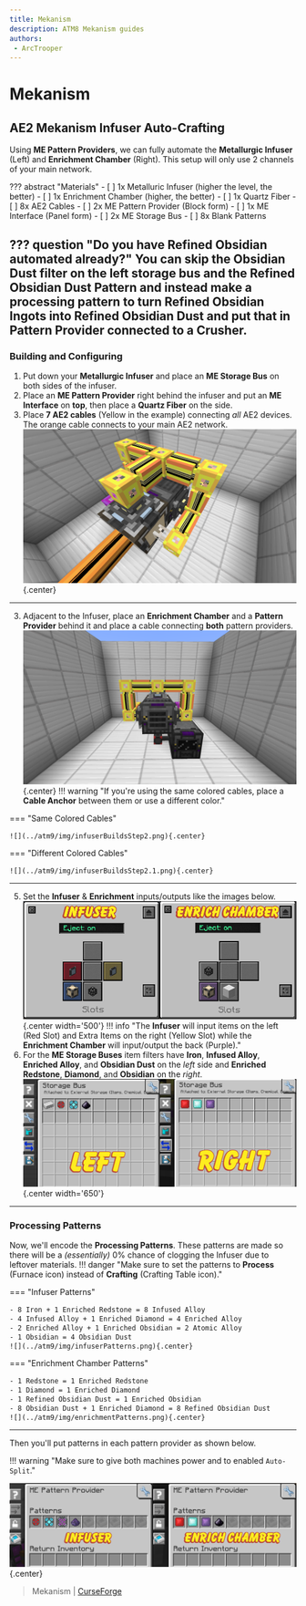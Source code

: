 ```yaml
---
title: Mekanism
description: ATM8 Mekanism guides
authors:
 - ArcTrooper
---  
```


# Mekanism

## AE2 Mekanism Infuser Auto-Crafting

Using **ME Pattern Providers**, we can fully automate the **Metallurgic Infuser** (Left) and **Enrichment Chamber** (Right). This setup will only use 2 channels of your main network.

??? abstract "Materials"
	- [ ] 1x Metalluric Infuser (higher the level, the better)
	- [ ] 1x Enrichment Chamber (higher, the better)
	- [ ] 1x Quartz Fiber
	- [ ] 8x AE2 Cables
	- [ ] 2x ME Pattern Provider (Block form)
	- [ ] 1x ME Interface (Panel form)
	- [ ] 2x ME Storage Bus
	- [ ] 8x Blank Patterns
	
??? question "Do you have Refined Obsidian automated already?"
	You can skip the **Obsidian Dust** filter on the left storage bus and the **Refined Obsidian Dust Pattern** and instead make a processing pattern to turn **Refined Obsidian Ingots** into **Refined Obsidian Dust** and put that in **Pattern Provider** connected to a **Crusher**.
---
### Building and Configuring

1. Put down your **Metallurgic Infuser** and place an **ME Storage Bus** on both sides of the infuser.
2. Place an **ME Pattern Provider** right behind the infuser and put an **ME Interface** on **top**, then place a **Quartz Fiber** on the side.
3. Place **7 AE2 cables** (Yellow in the example) connecting *all* AE2 devices. The orange cable connects to your main AE2 network.
![](../atm9/img/infuserBuildStep1.png){.center}

---

3. Adjacent to the Infuser, place an **Enrichment Chamber** and a **Pattern Provider** behind it and place a cable connecting **both** pattern providers.
![](../atm9/img/infuserOverview.png){.center}
!!! warning "If you're using the same colored cables, place a **Cable Anchor** between them or use a different color."

=== "Same Colored Cables"

	![](../atm9/img/infuserBuildsStep2.png){.center}

=== "Different Colored Cables"

	![](../atm9/img/infuserBuildsStep2.1.png){.center}

---

5. Set the **Infuser** & **Enrichment**  inputs/outputs like the images below.
![](../atm9/img/infuserEnrichIO.png){.center width='500'}
!!! info "The **Infuser** will input items on the left (Red Slot) and Extra Items on the right (Yellow Slot) while the **Enrichment Chamber** will input/output the back (Purple)."
6. For the **ME Storage Buses** item filters have **Iron**, **Infused Alloy**, **Enriched Alloy**, and **Obsidian Dust** on the *left* side and **Enriched Redstone**, **Diamond**, and **Obsidian** on the *right*.
![](../atm9/img/infuserStorageBusConfig.png){.center width='650'}

---

### Processing Patterns

Now, we'll encode the **Processing Patterns**. These patterns are made so there will be a *(essentially)* 0% chance of clogging the Infuser due to leftover materials.
!!! danger "Make sure to set the patterns to **Process** (Furnace icon) instead of **Crafting** (Crafting Table icon)."

=== "Infuser Patterns"

	- 8 Iron + 1 Enriched Redstone = 8 Infused Alloy
	- 4 Infused Alloy + 1 Enriched Diamond = 4 Enriched Alloy
	- 2 Enriched Alloy + 1 Enriched Obsidian = 2 Atomic Alloy
	- 1 Obsidian = 4 Obsidian Dust
	![](../atm9/img/infuserPatterns.png){.center}

=== "Enrichment Chamber Patterns"
	
	- 1 Redstone = 1 Enriched Redstone
	- 1 Diamond = 1 Enriched Diamond
	- 1 Refined Obsidian Dust = 1 Enriched Obsidian
	- 8 Obsidian Dust + 1 Enriched Diamond = 8 Refined Obsidian Dust
	![](../atm9/img/enrichmentPatterns.png){.center}

---

Then you'll put patterns in each pattern provider as shown below.

!!! warning "Make sure to give both machines power and to enabled `Auto-Split`."

![](../atm9/img/infuserPatternProvider.png){.center}

> Mekanism | [CurseForge](https://legacy.curseforge.com/minecraft/mc-mods/mekanism)
